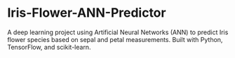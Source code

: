 # Iris-Flower-ANN-Predictor
A deep learning project using Artificial Neural Networks (ANN) to predict Iris flower species based on sepal and petal measurements. Built with Python, TensorFlow, and scikit-learn.
